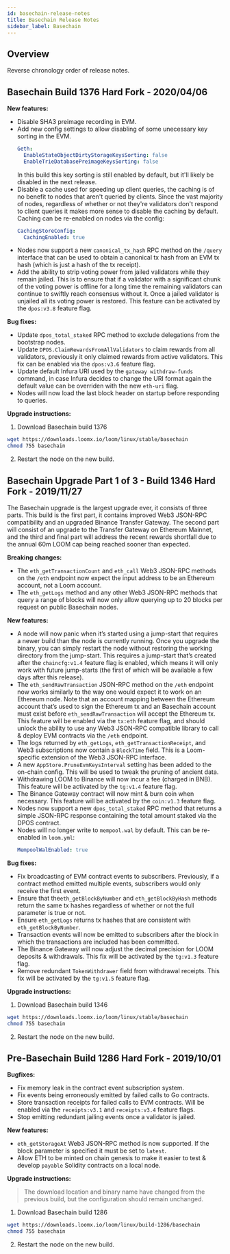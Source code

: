 ```yaml
---
id: basechain-release-notes
title: Basechain Release Notes
sidebar_label: Basechain
---
```


## Overview

Reverse chronology order of release notes.

## Basechain Build 1376 Hard Fork - 2020/04/06

**New features:**
- Disable SHA3 preimage recording in EVM.
- Add new config settings to allow disabling of some unecessary key sorting in the EVM.
  ```yaml
  Geth:
    EnableStateObjectDirtyStorageKeysSorting: false
    EnableTrieDatabasePreimageKeysSorting: false
  ```
  In this build this key sorting is still enabled by default, but it'll likely be disabled in the
  next release.
- Disable a cache used for speeding up client queries, the caching is of no benefit to nodes that
  aren't queried by clients. Since the vast majority of nodes, regardless of whether or not they're
  validators don't respond to client queries it makes more sense to disable the caching by default.
  Caching can be re-enabled on nodes via the config:
  ```yaml
  CachingStoreConfig:
    CachingEnabled: true
  ```
- Nodes now support a new `canonical_tx_hash` RPC method on the `/query` interface that can be used
  to obtain a canonical tx hash from an EVM tx hash (which is just a hash of the tx receipt).
- Add the ability to strip voting power from jailed validators while they remain jailed. This is to
  ensure that if a validator with a significant chunk of the voting power is offline for a long time
  the remaining validators can continue to swiftly reach consensus without it. Once a jailed
  validator is unjailed all its voting power is restored. This feature can be activated by the
  `dpos:v3.8` feature flag.

**Bug fixes:**
- Update `dpos_total_staked` RPC method to exclude delegations from the bootstrap nodes.
- Update `DPOS.ClaimRewardsFromAllValidators` to claim rewards from all validators, previously it only
  claimed rewards from active validators. This fix can be enabled via the `dpos:v3.6` feature flag.
- Update default Infura URI used by the `gateway withdraw-funds` command, in case Infura decides to
  change the URI format again the default value can be overriden with the new `eth-uri` flag.
- Nodes will now load the last block header on startup before responding to queries.

**Upgrade instructions:**

1) Download Basechain build 1376

```bash
wget https://downloads.loomx.io/loom/linux/stable/basechain
chmod 755 basechain
```

2) Restart the node on the new build.


## Basechain Upgrade Part 1 of 3 - Build 1346 Hard Fork - 2019/11/27

The Basechain upgrade is the largest upgrade ever, it consists of three parts. This build is the
first part, it contains improved Web3 JSON-RPC compatibility and an upgraded Binance Transfer Gateway.
The second part will consist of an upgrade to the Transfer Gateway on Ethereum Mainnet, and the third
and final part will address the recent rewards shortfall due to the annual 60m LOOM cap being reached
sooner than expected.

**Breaking changes:**
- The `eth_getTransactionCount` and `eth_call` Web3 JSON-RPC methods on the `/eth` endpoint now expect
  the input address to be an Ethereum account, not a Loom account.
- The `eth_getLogs` method and any other Web3 JSON-RPC methods that query a range of blocks will now
  only allow querying up to 20 blocks per request on public Basechain nodes.

**New features:**
- A node will now panic when it’s started using a jump-start that requires a newer build than the
  node is currently running. Once you upgrade the binary, you can simply restart the node without
  restoring the working directory from the jump-start. This requires a jump-start that’s created
  after the `chaincfg:v1.4` feature flag is enabled, which means it will only work with future
  jump-starts (the first of which will be available a few days after this release).
- The `eth_sendRawTransaction` JSON-RPC method on the `/eth` endpoint now works similarly to the way
  one would expect it to work on an Ethereum node. Note that an account mapping between the Ethereum
  account that’s used to sign the Ethereum tx and an Basechain account must exist before `eth_sendRawTransaction`
  will accept the Ethereum tx. This feature will be enabled via the `tx:eth` feature flag, and should
  unlock the ability to use any Web3 JSON-RPC compatible library to call & deploy EVM contracts via
  the `/eth` endpoint.
- The logs returned by `eth_getLogs`, `eth_getTransactionReceipt`, and Web3 subscriptions now contain
  a `BlockTime` field. This is a Loom-specific extension of the Web3 JSON-RPC interface.
- A new `AppStore.PruneEvmKeysInterval` setting has been added to the on-chain config. This will be
  used to tweak the pruning of ancient data.
- Withdrawing LOOM to Binance will now incur a fee (charged in BNB). This feature will be activated
  by the `tg:v1.4` feature flag.
- The Binance Gateway contract will now mint & burn coin when necessary. This feature will be
  activated by the `coin:v1.3` feature flag.
- Nodes now support a new `dpos_total_staked` RPC method that returns a simple JSON-RPC response
  containing the total amount staked via the DPOS contract.
- Nodes will no longer write to `mempool.wal` by default. This can be re-enabled in `loom.yml`:
  ```yaml
  MempoolWalEnabled: true
  ```

**Bug fixes:**
- Fix broadcasting of EVM contract events to subscribers. Previously, if a contract method emitted
  multiple events, subscribers would only receive the first event.
- Ensure that the`eth_getBlockByNumber` and `eth_getBlockByHash` methods return the same tx hashes
  regardless of whether or not the full parameter is true or not.
- Ensure `eth_getLogs` returns tx hashes that are consistent with `eth_getBlockByNumber`.
- Transaction events will now be emitted to subscribers after the block in which the transactions
  are included has been committed.
- The Binance Gateway will now adjust the decimal precision for LOOM deposits & withdrawals.
  This fix will be activated by the `tg:v1.3` feature flag.
- Remove redundant `TokenWithdrawer` field from withdrawal receipts. This fix will be activated by
  the `tg:v1.5` feature flag.

**Upgrade instructions:**

1) Download Basechain build 1346

```bash
wget https://downloads.loomx.io/loom/linux/stable/basechain
chmod 755 basechain
```

2) Restart the node on the new build.

## Pre-Basechain Build 1286 Hard Fork - 2019/10/01

**Bugfixes:**

* Fix memory leak in the contract event subscription system.
* Fix events being erroneously emitted by failed calls to Go contracts.
* Store transaction receipts for failed calls to EVM contracts. Will be enabled via the `receipts:v3.1` and `receipts:v3.4` feature flags.
* Stop emitting redundant jailing events once a validator is jailed.

**New features:**

* `eth_getStorageAt` Web3 JSON-RPC method is now supported. If the block parameter is specified it must be set to `latest`.
* Allow ETH to be minted on chain genesis to make it easier to test & develop `payable` Solidity contracts on a local node.

**Upgrade instructions:**

> The download location and binary name have changed from the previous build, but the configuration should remain unchanged.

1) Download Basechain build 1286

```bash
wget https://downloads.loomx.io/loom/linux/build-1286/basechain
chmod 755 basechain
```

2) Restart the node on the new build.
